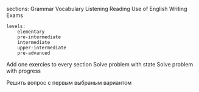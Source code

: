 sections:
    Grammar
    Vocabulary
    Listening
    Reading
    Use of English
    Writing
    Exams

    levels:
        elementary
        pre-intermediate
        intermediate
        upper-intermediate
        pre-advanced


Add one exercies to every section 
Solve problem with state
Solve problem with progress


Решить вопрос с первым выбраным вариантом